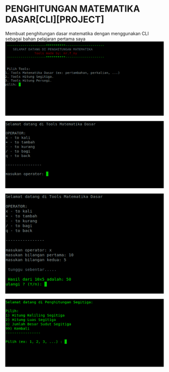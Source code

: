 # PENGHITUNGAN MATEMATIKA DASAR[CLI][PROJECT]

Membuat penghitungan dasar matematika dengan menggunakan CLI sebagai bahan pelajaran pertama saya
![img](https://github.com/imanfauzi29/Penghitungan/blob/master/image/Screenshot%20from%202020-01-16%2019-10-58.png)


![aaa](https://github.com/imanfauzi29/Penghitungan/blob/master/image/Screenshot%20from%202020-01-16%2019-11-23.png)



![img](https://github.com/imanfauzi29/Penghitungan/blob/master/image/Screenshot%20from%202020-01-16%2019-11-58.png)




![img](https://github.com/imanfauzi29/Penghitungan/blob/master/image/Screenshot%20from%202020-01-16%2019-12-32.png)



